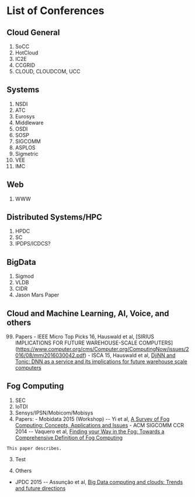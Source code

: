 # List of Conferences

Cloud General
------
  1. SoCC
  2. HotCloud
  3. IC2E
  4. CCGRID
  5. CLOUD, CLOUDCOM, UCC
    
Systems
------
  1. NSDI
  2. ATC
  3. Eurosys
  4. Middleware
  5. OSDI
  6. SOSP
  7. SIGCOMM
  8. ASPLOS
  9. Sigmetric
  10. VEE
  11. IMC
   
Web
------
  1. WWW
  
Distributed Systems/HPC
------
  1. HPDC
  2. SC
  3. IPDPS/ICDCS?
  
BigData
------

  1. Sigmod
  2. VLDB
  3. CIDR
  99. Jason Mars Paper
  
Cloud and Machine Learning, AI, Voice, and others
------
  99. Papers
    - IEEE Micro Top Picks 16, Hauswald et al, [SIRIUS IMPLICATIONS FOR FUTURE WAREHOUSE-SCALE COMPUTERS] (https://www.computer.org/cms/Computer.org/ComputingNow/issues/2016/08/mmi2016030042.pdf)
    - ISCA 15, Hauswald et al, [DjiNN and Tonic: DNN as a service and its implications for future warehouse scale computers](http://dl.acm.org/citation.cfm?id=2749472)
    

Fog Computing
------
  1. SEC
  2. IoTDI
  3. Sensys/IPSN/Mobicom/Mobisys
  99. Papers:
    - Mobidata 2015 (Workshop) -- Yi et al, [A Survey of Fog Computing: Concepts, Applications and Issues](http://dl.acm.org/citation.cfm?id=2757397)
    - ACM SIGCOMM CCR 2014 -- Vaquero et al, [Finding your Way in the Fog: Towards a Comprehensive Definition of Fog Computing](http://dl.acm.org/citation.cfm?id=2677052)

    This paper describes.

3. Test


 
 
99. Others
  - JPDC 2015 -- Assunção  et al, [Big Data computing and clouds: Trends and future directions](http://www.sciencedirect.com/science/article/pii/S0743731514001452)
 
